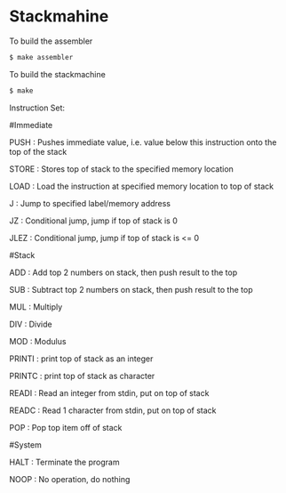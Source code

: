 # Stackmahine

To build the assembler

```bash
$ make assembler
```

To build the stackmachine

```bash
$ make
```

Instruction Set:

#Immediate

PUSH        : Pushes immediate value, i.e. value below this instruction
              onto the top of the stack

STORE       : Stores top of stack to the specified memory location

LOAD        : Load the instruction at specified memory location to 
              top of stack

J           : Jump to specified label/memory address

JZ          : Conditional jump, jump if top of stack is 0

JLEZ        : Conditional jump, jump if top of stack is <= 0


#Stack

ADD         : Add top 2 numbers on stack, then push result to the top

SUB         : Subtract top 2 numbers on stack, then push result to the top

MUL         : Multiply

DIV         : Divide

MOD         : Modulus

PRINTI      : print top of stack as an integer

PRINTC      : print top of stack as character

READI       : Read an integer from stdin, put on top of stack

READC       : Read 1 character from stdin, put on top of stack

POP         : Pop top item off of stack

#System

HALT        : Terminate the program

NOOP        : No operation, do nothing

